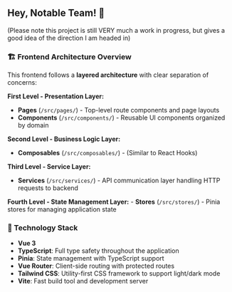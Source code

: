 ## Hey, Notable Team! 👋

(Please note this project is still VERY much a work in progress, but gives a good idea of the direction I am headed in)

### 🏗️ Frontend Architecture Overview

This frontend follows a **layered architecture** with clear separation of concerns:

**First Level - Presentation Layer:**
- **Pages** (`/src/pages/`) - Top-level route components and page layouts
- **Components** (`/src/components/`) - Reusable UI components organized by domain

**Second Level - Business Logic Layer:**
- **Composables** (`/src/composables/`) - (Similar to React Hooks)


**Third Level - Service Layer:**
- **Services** (`/src/services/`) - API communication layer handling HTTP requests to backend

**Fourth Level - State Management Layer:**
    - **Stores** (`/src/stores/`) - Pinia stores for managing application state


### 🔧 Technology Stack
- **Vue 3** 
- **TypeScript**: Full type safety throughout the application
- **Pinia**: State management with TypeScript support
- **Vue Router**: Client-side routing with protected routes
- **Tailwind CSS**: Utility-first CSS framework to support light/dark mode
- **Vite**: Fast build tool and development server

